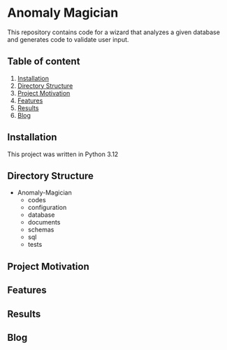 # Anomaly Magician

This repository contains code for a wizard that analyzes a given database and generates code to validate user input.

## Table of content

1. [Installation](#installation)
2. [Directory Structure](#directoryStructure)
3. [Project Motivation](#motivation)
4. [Features](#features)
5. [Results](#results)
6. [Blog](#blog)

## Installation <a name="installation"></a>
This project was written in Python 3.12
## Directory Structure <a name="directoryStructure"></a>
- Anomaly-Magician
  - codes
  - configuration
  - database
  - documents
  - schemas
  - sql 
  - tests

## Project Motivation <a name="motivation"></a>
## Features <a name="features"></a>
## Results <a name="results"></a>
## Blog <a name="blog"></a>